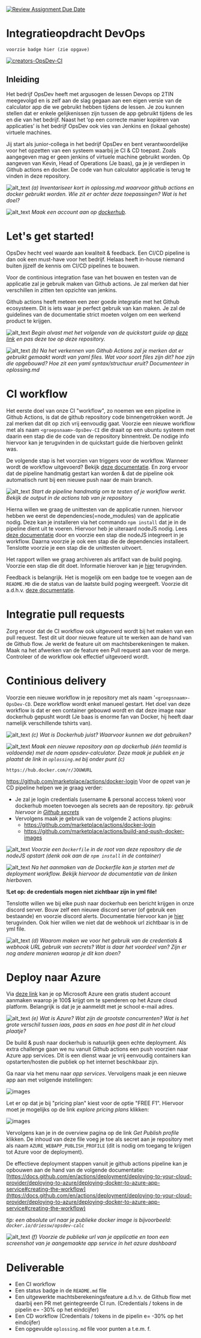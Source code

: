 [![Review Assignment Due Date](https://classroom.github.com/assets/deadline-readme-button-22041afd0340ce965d47ae6ef1cefeee28c7c493a6346c4f15d667ab976d596c.svg)](https://classroom.github.com/a/xj-1jc0m)
# Integratieopdracht DevOps
`voorzie badge hier (zie opgave)`

[![creators-OpsDev-CI](https://github.com/khalildobapxl/test/actions/workflows/creators-OpsDev-CI.yml/badge.svg)](https://github.com/khalildobapxl/test/actions/workflows/creators-OpsDev-CI.yml)


## Inleiding
Het bedrijf OpsDev heeft met argusogen de lessen Devops op 2TIN meegevolgd en is zelf aan de slag gegaan aan een eigen versie van de calculator app die we gebruikt hebben tijdens de lessen. Je zou kunnen stellen dat er enkele gelijkenissen zijn tussen de app gebruikt tijdens de les en die van het bedrijf. Naast het ‘op een correcte manier kopiëren van applicaties’ is het bedrijf OpsDev ook vies van Jenkins en (lokaal gehoste) virtuele machines.

Jij start als junior-collega in het bedrijf OpsDev en bent verantwoordelijke voor het opzetten van een systeem waarbij je CI & CD toepast. Zoals aangegeven mag er geen jenkins of virtuele machine gebruikt worden. Op aangeven van Kevin, Head of Operations (Je baas), ga je je verdiepen in Github actions en docker. De code van hun calculator applicatie is terug te vinden in deze repository.

![alt_text](https://i.imgur.com/5STVnt2.png "image_tooltip")
_(a) Inventariseer kort in oplossing.md waarvoor github actions en docker gebruikt worden. Wie zit er achter deze toepassingen? Wat is het doel?_

![alt_text](https://i.imgur.com/5STVnt2.png "image_tooltip")
_Maak een account aan op [dockerhub](https://hub.docker.com/)._

# Let's get started!
OpsDev hecht veel waarde aan kwaliteit & feedback. Een CI/CD pipeline is dan ook een must-have voor het bedrijf. Helaas heeft in-house niemand buiten jijzelf de kennis om CI/CD pipelines te bouwen.

Voor de continious integration fase van het bouwen en testen van de applicatie zal je gebruik maken van Github actions.  Je zal merken dat hier verschillen in zitten ten opzichte van jenkins. 

Github actions heeft meteen een zeer goede integratie met het Github ecosysteem. Dit is iets waar je perfect gebruik van kan maken. Je zal de guidelines van de documentatie strict  moeten volgen om een werkend product te krijgen.

![alt_text](https://i.imgur.com/5STVnt2.png "image_tooltip") _Begin alvast met het volgende van de quickstart guide op [deze link](https://docs.github.com/en/actions/quickstart) en pas deze toe op deze repository._

![alt_text](https://i.imgur.com/5STVnt2.png "image_tooltip")
_(b) Na het verkennen van Github Actions zal je merken dat er gebruikt gemaakt wordt van yaml files. Wat voor soort files zijn dit? hoe zijn die opgebouwd? Hoe zit een yaml syntax/structuur eruit? Documenteer in oplossing.md_

# CI workflow
Het eerste doel van onze CI "workflow", zo noemen we een pipeline in Github Actions, is dat de github repository code binnengetrokken wordt. Je zal merken dat dit op zich vrij eenvoudig gaat. Voorzie een nieuwe workflow met als naam `<groepsnaam>-OpsDev-CI` die draait op een ubuntu systeem met daarin een stap die de code van de repository binnentrekt. De nodige info hiervoor kan je terugvinden in de quickstart guide die hierboven gelinkt was.

De volgende stap is het voorzien van triggers voor de workflow. Wanneer wordt de workflow uitgevoerd? Bekijk [deze documentatie](https://docs.github.com/en/actions/learn-github-actions/events-that-trigger-workflows). En zorg ervoor dat de pipeline handmatig gestart kan worden & dat de pipeline ook automatisch runt bij een nieuwe push naar de main branch.

![alt_text](https://i.imgur.com/5STVnt2.png "image_tooltip")
_Start de pipeline handmatig om te testen of je workflow werkt. Bekijk de output in de actions tab van je repository_

Hierna willen we graag de unittesten van de applicatie runnen. hiervoor hebben we eerst de dependencies(=node_modules) van de applicatie nodig. Deze kan je installeren via het commando `npm install` dat je in de pipeline dient uit te voeren. Hiervoor heb je uiteraard nodeJS nodig. Lees [deze documentatie](https://docs.github.com/en/actions/automating-builds-and-tests/building-and-testing-nodejs-or-python) door en voorzie een stap die nodeJS integreert in je workflow. Daarna voorzie je ook een stap die de dependencies installeert. Tenslotte voorzie je een stap die de unittesten uitvoert.

Het rapport willen we graag archiveren als artifact van de build poging. Voorzie een stap die dit doet. Informatie hierover kan je [hier](https://docs.github.com/en/actions/advanced-guides/storing-workflow-data-as-artifacts) terugvinden.

Feedback is belangrijk. Het is mogelijk om een badge toe te voegen aan de `README.MD` die de status van de laatste build poging weergeeft. Voorzie dit a.d.h.v. [deze documentatie](https://docs.github.com/en/actions/monitoring-and-troubleshooting-workflows/adding-a-workflow-status-badge).

# Integratie pull requests
Zorg ervoor dat de CI workflow ook uitgevoerd wordt bij het maken van een pull request. 
Test dit uit door nieuwe feature uit te werken aan de hand van de Github flow. Je werkt de feature uit om machtsberekeningen te maken. Maak na het afwerken van de feature een Pull request aan voor de merge. Controleer of de workflow ook effectief uitgevoerd wordt. 

# Continious delivery
Voorzie een nieuwe workflow in je repository met als naam '`<groepsnaam>-OpsDev-CD`. Deze workflow wordt enkel manueel gestart. Het doel van deze workflow is dat er een container gebouwd wordt en dat deze image naar dockerhub gepusht wordt (Je baas is enorme fan van Docker, hij heeft daar namelijk verschillende tshirts van).

![alt_text](https://i.imgur.com/5STVnt2.png "image_tooltip")
_(c) Wat is Dockerhub juist? Waarvoor kunnen we dat gebruiken?_

![alt_text](https://i.imgur.com/5STVnt2.png "image_tooltip")
_Maak een nieuwe repository aan op dockerhub (één teamlid is voldoende) met de naam opsdev-calculator. Deze maak je publiek en je plaatst de link in `oplossing.md` bij onder punt (c)_
```
https://hub.docker.com/r/JOUWURL
```

https://github.com/marketplace/actions/docker-login
Voor de opzet van je CD pipeline helpen we je graag verder:

*   Je zal je login credentials (username & personal acccess token) voor dockerhub moeten toevoegen als secrets aan de repository.
    _tip: gebruik hiervoor in [Github secrets](https://docs.github.com/en/actions/security-guides/encrypted-secrets)_
*   Vervolgens maak je gebruik van de volgende 2 actions plugins:
    - https://github.com/marketplace/actions/docker-login
    - https://github.com/marketplace/actions/build-and-push-docker-images
    

![alt_text](https://i.imgur.com/5STVnt2.png "image_tooltip")
_Voorzie een `Dockerfile` in de root van deze repository die de nodeJS opstart (denk ook aan de `npm install` in de container)_

![alt_text](https://i.imgur.com/5STVnt2.png "image_tooltip")
_Na het aanmaken van de Dockerfile kan je starten met de deployment workflow. Bekijk hiervoor de documentatie van de linken hierboven._

**!Let op: de credentials mogen niet zichtbaar zijn in yml file!**

Tenslotte willen we bij elke push naar dockerhub een bericht krijgen in onze discord server. Bouw zelf een nieuwe discord server (of gebruik een bestaande) en voorzie discord alerts. Documentatie hiervoor kan je [hier](https://github.com/marketplace/actions/actions-for-discord) terugvinden. Ook hier willen we niet dat de webhook url zichtbaar is in de yml file.

![alt_text](https://i.imgur.com/5STVnt2.png "image_tooltip")
_(d) Waarom maken we voor het gebruik van de credentials & webhook URL gebruik van secrets? Wat is daar het voordeel van? Zijn er nog andere manieren waarop je dit kon doen?_

# Deploy naar Azure
Via [deze link](https://azure.microsoft.com/nl-nl/free/students/) kan je op Microsoft Azure een gratis student account aanmaken waarop je 100$ krijgt om te spenderen op het Azure cloud platform. Belangrijk is dat je je aanmeldt met je school e-mail adres.

![alt_text](https://i.imgur.com/5STVnt2.png "image_tooltip")
_(e) Wat is Azure? Wat zijn de grootste concurrenten? Wat is het grote verschil tussen iaas, paas en saas en hoe past dit in het cloud plaatje?_

De build & push naar dockerhub is natuurlijk geen echte deployment. Als extra challenge gaan we nu vanuit Github actions een push voorzien naar Azure app services. Dit is een dienst waar je vrij eenvoudig containers kan opstarten/hosten die publiek op het internet beschikbaar zijn.

Ga naar via het menu naar _app services_. Vervolgens maak je een nieuwe app aan met volgende instellingen:

![images](./images/appservices.PNG)

Let er op dat je bij "pricing plan" kiest voor de optie "FREE F1". Hiervoor moet je mogelijks op de link _explore pricing plans_ klikken:

![images](./images/pricingplan.PNG)

Vervolgens kan je in de overview pagina op de link _Get Publish profile_ klikken. De inhoud van deze file voeg je toe als secret aan je repository met als naam `AZURE_WEBAPP_PUBLISH_PROFILE` (dit is nodig om toegang te krijgen tot Azure voor de deployment). 

De effectieve deployment stappen vanuit je github actions pipeline kan je opbouwen aan de hand van de volgende documentatie:
[https://docs.github.com/en/actions/deployment/deploying-to-your-cloud-provider/deploying-to-azure/deploying-docker-to-azure-app-service#creating-the-workflow](https://docs.github.com/en/actions/deployment/deploying-to-your-cloud-provider/deploying-to-azure/deploying-docker-to-azure-app-service#creating-the-workflow)
 
 _tip: een absolute url naar je publieke docker image is bijvoorbeeld: `docker.io/driessw/opsdev-calc`_

 ![alt_text](https://i.imgur.com/5STVnt2.png "image_tooltip")
_(f) Voorzie de publieke url van je applicatie en toon een screenshot van je aangemaakte app service in het azure dashboard_

# Deliverable
- Een CI workflow
- Een status badge in de `README.md` file
- Een uitgewerkte machtsberekeningsfeature a.d.h.v. de Github flow met daarbij een PR met geintegreerde CI run. (Credentials / tokens in de pipelin e= -30% op het eindcijfer)
- Een CD workflow (Credentials / tokens in de pipelin e= -30% op het eindcijfer)
- Een opgevulde `oplossing.md` file voor punten a t.e.m. f.





